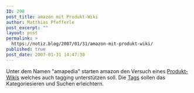 ```yaml
---
ID: 298
post_title: amazon mit Produkt-Wiki
author: Matthias Pfefferle
post_excerpt: ""
layout: post
permalink: >
  https://notiz.blog/2007/01/31/amazon-mit-produkt-wiki/
published: true
post_date: 2007-01-31 14:47:30
---
```

<!-- wp:paragraph -->
<p>Unter dem Namen "amapedia" starten amazon den Versuch eines <a href="http://amapedia.amazon.com/">Produkt-Wikis</a> welches auch tagging unterstützen soll. Die <a href="http://de.wikipedia.org/wiki/Gemeinschaftliches_Indexieren">Tags</a> sollen das Kategoriesieren und Suchen erleichtern.</p>
<!-- /wp:paragraph -->